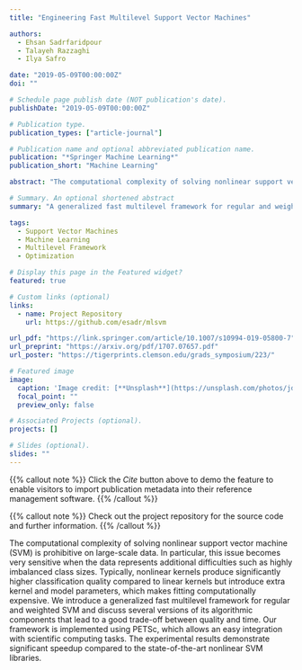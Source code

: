 ```yaml
---
title: "Engineering Fast Multilevel Support Vector Machines"

authors:
  - Ehsan Sadrfaridpour
  - Talayeh Razzaghi
  - Ilya Safro

date: "2019-05-09T00:00:00Z"
doi: ""

# Schedule page publish date (NOT publication's date).
publishDate: "2019-05-09T00:00:00Z"

# Publication type.
publication_types: ["article-journal"]

# Publication name and optional abbreviated publication name.
publication: "*Springer Machine Learning*"
publication_short: "Machine Learning"

abstract: "The computational complexity of solving nonlinear support vector machine (SVM) is prohibitive on large-scale data. In particular, this issue becomes very sensitive when the data represents additional difficulties such as highly imbalanced class sizes. Typically, nonlinear kernels produce significantly higher classification quality compared to linear kernels but introduce extra kernel and model parameters, which makes fitting computationally expensive. This increases the quality but also reduces the performance dramatically. We introduce a generalized fast multilevel framework for regular and weighted SVM and discuss several versions of its algorithmic components that lead to a good trade-off between quality and time. Our framework is implemented using PETSc, which allows an easy integration with scientific computing tasks. The experimental results demonstrate significant speedup compared to the state-of-the-art nonlinear SVM libraries."

# Summary. An optional shortened abstract
summary: "A generalized fast multilevel framework for regular and weighted SVM, offering a trade-off between quality and computational efficiency on large-scale data."

tags:
  - Support Vector Machines
  - Machine Learning
  - Multilevel Framework
  - Optimization

# Display this page in the Featured widget?
featured: true

# Custom links (optional)
links:
  - name: Project Repository
    url: https://github.com/esadr/mlsvm

url_pdf: "https://link.springer.com/article/10.1007/s10994-019-05800-7"
url_preprint: "https://arxiv.org/pdf/1707.07657.pdf"
url_poster: "https://tigerprints.clemson.edu/grads_symposium/223/"

# Featured image
image:
  caption: 'Image credit: [**Unsplash**](https://unsplash.com/photos/jdD8gXaTZsc)'
  focal_point: ""
  preview_only: false

# Associated Projects (optional).
projects: []

# Slides (optional).
slides: ""
---
```


{{% callout note %}}
Click the *Cite* button above to demo the feature to enable visitors to import publication metadata into their reference management software.
{{% /callout %}}

{{% callout note %}}
Check out the project repository for the source code and further information.
{{% /callout %}}

The computational complexity of solving nonlinear support vector machine (SVM) is prohibitive on large-scale data. In particular, this issue becomes very sensitive when the data represents additional difficulties such as highly imbalanced class sizes. Typically, nonlinear kernels produce significantly higher classification quality compared to linear kernels but introduce extra kernel and model parameters, which makes fitting computationally expensive. We introduce a generalized fast multilevel framework for regular and weighted SVM and discuss several versions of its algorithmic components that lead to a good trade-off between quality and time. Our framework is implemented using PETSc, which allows an easy integration with scientific computing tasks. The experimental results demonstrate significant speedup compared to the state-of-the-art nonlinear SVM libraries.

